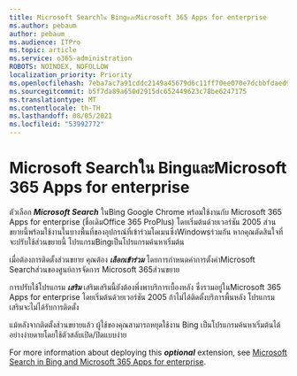 ```yaml
---
title: Microsoft Searchใน BingและMicrosoft 365 Apps for enterprise
ms.author: pebaum
author: pebaum
ms.audience: ITPro
ms.topic: article
ms.service: o365-administration
ROBOTS: NOINDEX, NOFOLLOW
localization_priority: Priority
ms.openlocfilehash: 7eba7ac7a91cddc2149a45679d6c11ff70ee070e7dcbbfdaed933a5ec41a4877
ms.sourcegitcommit: b5f7da89a650d2915dc652449623c78be6247175
ms.translationtype: MT
ms.contentlocale: th-TH
ms.lasthandoff: 08/05/2021
ms.locfileid: "53992772"
---
```

# <a name="microsoft-search-in-bing-and-microsoft-365-apps-for-enterprise"></a>Microsoft Searchใน BingและMicrosoft 365 Apps for enterprise

ตัวเลือก ***Microsoft Search*** ในBing Google Chrome พร้อมใช้งานกับ Microsoft 365 Apps for enterprise (ชื่อเดิมOffice 365 ProPlus) โดยเริ่มต้นด้วยเวอร์ชัน 2005 ส่วนขยายนี้พร้อมใช้งานในบางพื้นที่ของอุปกรณ์ที่เข้าร่วมโดเมนซึ่งWindowsร่วมกัน หากคุณตัดสินใจที่จะปรับใช้ส่วนขยายนี้ โปรแกรมBingเป็นโปรแกรมค้นหาเริ่มต้น

เมื่อต้องการติดตั้งส่วนขยาย คุณต้อง ***เลือกเข้าร่วม*** โดยการกําหนดค่าการตั้งค่าMicrosoft Searchส่วนของศูนย์การจัดการ Microsoft 365ส่วนขยาย

การปรับใช้โปรแกรม ***เสริม*** เสริมเสริมนี้ยังต้องพึ่งพาบริการเบื้องหลัง ซึ่งรวมอยู่ในMicrosoft 365 Apps for enterprise โดยเริ่มต้นด้วยเวอร์ชัน 2005 ถ้าไม่ได้ติดตั้งบริการพื้นหลัง โปรแกรมเสริมจะไม่ได้รับการติดตั้ง

แม้หลังจากติดตั้งส่วนขยายแล้ว ผู้ใช้ของคุณสามารถหยุดใช้งาน Bing เป็นโปรแกรมค้นหาเริ่มต้นได้อย่างง่ายดายโดยใช้ตัวสลับเปิด/ปิดแบบง่าย

For more information about deploying this ***optional*** extension, see [Microsoft Search in Bing and Microsoft 365 Apps for enterprise](https://docs.microsoft.com/deployoffice/microsoft-search-bing).